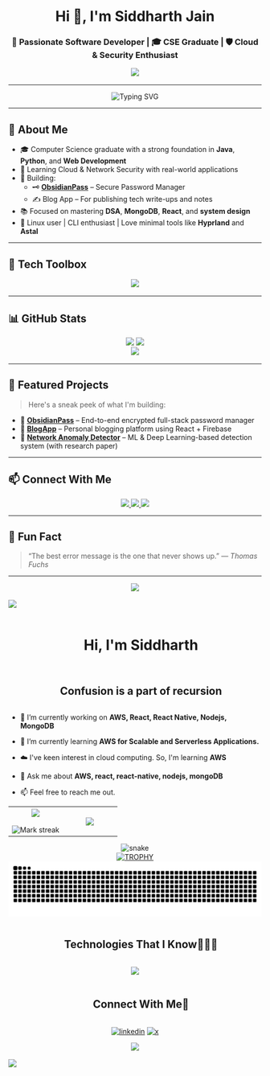 <!-- Profile Header -->
<h1 align="center">Hi 👋, I'm Siddharth Jain</h1>
<h3 align="center">🚀 Passionate Software Developer | 🎓 CSE Graduate | 🛡️ Cloud & Security Enthusiast</h3>

<p align="center">
  <img src="https://media.giphy.com/media/qgQUggAC3Pfv687qPC/giphy.gif" width="300" />
</p>

---

<!-- Typing Animation -->
<p align="center">
  <img src="https://readme-typing-svg.demolab.com?font=Fira+Code&duration=2000&pause=1000&color=F8D847&center=true&vCenter=true&width=435&lines=Crafting+Secure+and+Scalable+Apps;Full-Stack+Developer;Open+Source+Contributor;DSA+and+Cloud+Learner" alt="Typing SVG" />
</p>

---

## 🌟 About Me

- 🎓 Computer Science graduate with a strong foundation in **Java**, **Python**, and **Web Development**
- 🔐 Learning Cloud & Network Security with real-world applications
- 🔧 Building:
  - 🗝️ [**ObsidianPass**](#) – Secure Password Manager
  - ✍️ Blog App – For publishing tech write-ups and notes
- 📚 Focused on mastering **DSA**, **MongoDB**, **React**, and **system design**
- 🐧 Linux user | CLI enthusiast | Love minimal tools like **Hyprland** and **Astal**

---

## 💼 Tech Toolbox

<p align="center">
  <img src="https://skillicons.dev/icons?i=java,python,javascript,react,tailwind,mongodb,firebase,linux,git,github,bash,docker,vscode,postman,html,css" />
</p>

---

## 📊 GitHub Stats

<div align="center">
  <img src="https://github-readme-stats.vercel.app/api?username=siddharthjain-git&show_icons=true&theme=midnight-purple&hide_border=true&border_radius=20" width="48%" />
  <img src="https://github-readme-streak-stats.herokuapp.com?user=siddharthjain-git&theme=midnight-purple&hide_border=true&border_radius=20" width="48%" />
  <br/>
  <img src="https://github-readme-stats.vercel.app/api/top-langs/?username=siddharthjain-git&layout=compact&theme=midnight-purple&hide_border=true&border_radius=20" width="50%" />
</div>

---

## 🚀 Featured Projects

> Here's a sneak peek of what I'm building:

- 🔐 [**ObsidianPass**](#) – End-to-end encrypted full-stack password manager  
- 📘 [**BlogApp**](#) – Personal blogging platform using React + Firebase  
- 🧠 [**Network Anomaly Detector**](#) – ML & Deep Learning-based detection system (with research paper)

---

## 📫 Connect With Me

<p align="center">
  <a href="https://www.linkedin.com/in/siddharthjain-git/" target="_blank">
    <img src="https://img.shields.io/badge/LinkedIn-blue?style=for-the-badge&logo=linkedin&logoColor=white" />
  </a>
  <a href="mailto:siddharthjain.dev@gmail.com">
    <img src="https://img.shields.io/badge/Gmail-D14836?style=for-the-badge&logo=gmail&logoColor=white" />
  </a>
  <a href="https://github.com/siddharthjain-git" target="_blank">
    <img src="https://img.shields.io/badge/GitHub-333?style=for-the-badge&logo=github&logoColor=white" />
  </a>
</p>

---

## 🧠 Fun Fact

> “The best error message is the one that never shows up.” — *Thomas Fuchs*

---

<p align="center">
  <img src="https://capsule-render.vercel.app/api?type=waving&color=gradient&height=100&section=footer"/>
</p>












<!--horizontal divider(gradiant)-->
<img src="https://user-images.githubusercontent.com/73097560/115834477-dbab4500-a447-11eb-908a-139a6edaec5c.gif">

<!--h1 without bottom border-->
<div id="user-content-toc">
  <ul align="center">
    <summary><h1 style="display: inline-block">Hi, I'm Siddharth</h1></summary>
  </ul>
  <ul align="center">
    <h2 style="display: inline-block">Confusion is a part of recursion</h2>
  </ul>
</div>

<!--Intro start-->
- 🔭 I’m currently working on **AWS, React, React Native, Nodejs, MongoDB**

- 🌱 I’m currently learning **AWS for Scalable and Serverless Applications.**

- ☁️ I've keen interest in cloud computing. So, I'm learning **AWS**

- 💬 Ask me about **AWS, react, react-native, nodejs, mongoDB**

- 📫 Feel free to reach me out.
<!--Intro end-->



<!--- stats & Trophy (start) -->
<p align="center">
  <!--- stats (start) -->
<table align="center">
<tr border="none">
<td width="50%" align="center">
  
  <img  align="center"  src="https://github-readme-stats.vercel.app/api?username=siddharthjain25&theme=nord&show_icons=true&count_private=true" />
  <br></br>
  <img  title="🔥 Get streak stats for your profile at git.io/streak-stats" alt="Mark streak" src="https://github-readme-streak-stats.herokuapp.com/?user=siddharthjain25&theme=nord&hide_border=false" /> 
</td>

<td width="50%" align="center">

  <img  align="center"  src="https://github-readme-stats.anuraghazra1.vercel.app/api/top-langs/?username=siddharthjain25&theme=nord&hide_border=false&no-bg=true&no-frame=true&langs_count=10"/>
  
  </td>
</tr>
</table>
<!--- stats (end) -->

<!--- Conribution Graph -->
<div align="center">
  <img  src="https://github-readme-activity-graph.vercel.app/graph?username=siddharthjain25&theme=nord"
       alt="snake" /></a>
</div>

<!--- trophy (start) -->
<div align=center>
  <a href="https://github.com/ryo-ma/github-profile-trophy" title="Go to Source">
      <img align="center" width=84% src="https://github-profile-trophy.vercel.app/?username=siddharthjain25&theme=nord&row=1&column=7&margin-h=15&margin-w=5&no-bg=true" alt="TROPHY" />
    </a>
</div>
<!--- trophy (end) -->

<div align=center>
  <img align="center" width=100% src="https://raw.githubusercontent.com/siddharthjain25/siddharthjain25/output/github-contribution-grid-snake-dark.svg" alt="Snake" />
</div>

</p>        
<!--- stats (end) -->

<!--h1 without bottom border-->
<div id="user-content-toc">
  <ul align="center">
    <summary><h2 style="display: inline-block">Technologies That I Know👨🏻‍💻</h2></summary>
  </ul>
</div>
<!--tech stack icons-->
<p align="center">
  <a>
    <img src="https://skillicons.dev/icons?i=git,aws,css,discord,dynamodb,express,github,html,java,js,linux,md,materialui,mongodb,mysql,nodejs,postman,py,react,vscode,mysql,ubuntu&perline=14" />
  </a>
</p>


<!-- Connect with me -->
<!--h2 without bottom border-->
<div id="user-content-toc">
  <ul align="center">
    <summary><h2 style="display: inline-block">Connect With Me🤝</h2></summary>
  </ul>
</div>

<!--icons and links-->
<p align="center">
<a href="https://www.linkedin.com/in/siddharth25op/" target="blank"><img align="center" src="https://user-images.githubusercontent.com/88904952/234979284-68c11d7f-1acc-4f0c-ac78-044e1037d7b0.png" alt="linkedin" height="50" width="50" /></a>
<a href="https://x.com/siddharth25op" target="blank"><img align="center" src="https://user-images.githubusercontent.com/88904952/234980676-61bfb021-ecc8-48f7-88e6-34c1b06c4a58.png" alt="x" height="50" width="50" /></a> 

</p>


<!--profile visit count-->
<div align="center">
  
[![](https://visitcount.itsvg.in/api?id=siddharthjain25&icon=3&color=6)](https://visitcount.itsvg.in)
  
</div>


<!--horizontal divider(gradiant)-->
<img src="https://user-images.githubusercontent.com/73097560/115834477-dbab4500-a447-11eb-908a-139a6edaec5c.gif">
